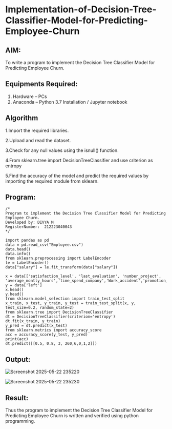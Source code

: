 # Implementation-of-Decision-Tree-Classifier-Model-for-Predicting-Employee-Churn

## AIM:
To write a program to implement the Decision Tree Classifier Model for Predicting Employee Churn.

## Equipments Required:
1. Hardware – PCs
2. Anaconda – Python 3.7 Installation / Jupyter notebook

## Algorithm
1.Import the required libraries.

2.Upload and read the dataset.

3.Check for any null values using the isnull() function.

4.From sklearn.tree import DecisionTreeClassifier and use criterion as entropy

5.Find the accuracy of the model and predict the required values by importing the required module from sklearn.

## Program:
```
/*
Program to implement the Decision Tree Classifier Model for Predicting Employee Churn.
Developed by: DIVYA M
RegisterNumber:  212223040043
*/
```
```
import pandas as pd
data = pd.read_csv("Employee.csv")
data.head()
data.info()
from sklearn.preprocessing import LabelEncoder
le = LabelEncoder()
data["salary"] = le.fit_transform(data["salary"])

x = data[['satisfaction_level', 'last_evaluation', 'number_project', 'average_montly_hours','time_spend_company','Work_accident','promotion_last_5years','salary']]
y = data['left']
x.head()
y.head()
from sklearn.model_selection import train_test_split
x_train, x_test, y_train, y_test = train_test_split(x, y, test_size=0.2, random_state=2)
from sklearn.tree import DecisionTreeClassifier
dt = DecisionTreeClassifier(criterion='entropy')
dt.fit(x_train, y_train)
y_pred = dt.predict(x_test)
from sklearn.metrics import accuracy_score
acc = accuracy_score(y_test, y_pred)
print(acc)
dt.predict([[0.5, 0.8, 3, 260,6,0,1,2]])

```

## Output:

![Screenshot 2025-05-22 235220](https://github.com/user-attachments/assets/b38b3ab6-4a66-4744-8cf0-8555baab38d8)

![Screenshot 2025-05-22 235230](https://github.com/user-attachments/assets/c498b64a-513f-4f1c-8fd9-1874364bc1ef)



## Result:
Thus the program to implement the  Decision Tree Classifier Model for Predicting Employee Churn is written and verified using python programming.
